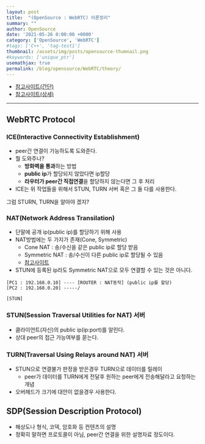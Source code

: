 ```yaml
---
layout: post
title:  "(OpenSource : WebRTC) 이론정리"
summary: ""
author: OpenSource
date: '2021-05-26 0:00:00 +0000'
category: ['OpenSource', 'WebRTC']
#tags: ['C++', 'tag-test1']
thumbnail: /assets/img/posts/opensource-thumnail.png
#keywords: ['unique_ptr']
usemathjax: true
permalink: /blog/opensource/WebRTC/theory/
---
```


* [참고사이트(간단)](https://millo-l.github.io/WebRTC-%EC%9D%B4%EB%A1%A0-%EC%A0%95%EB%A6%AC%ED%95%98%EA%B8%B0/)
* [참고사이트(상세)](https://brunch.co.kr/@linecard/156)

---

## WebRTC Protocol

### ICE(Interactive Connectivity Establishment)

* peer간 연결이 가능하도록 도와준다.
* 뭘 도와주나?
    * **방화벽을 통과**하는 방법
    * **public ip**가 할당되지 않았다면 ip할당
    * **라우터가 peer간 직접연결**을 할당하지 않는다면 그 후 처리
* ICE는 위 작업들을 위해서 STUN, TURN 서버 혹은 그 둘 다를 사용한다.

그럼 STURN, TURN을 알아야 겠지?

### NAT(Network Address Transilation)

* 단말에 공개 ip(public ip)를 할당하기 위해 사용
* NAT방법에는 두 가지가 존재(Cone, Symmetric)
    * Cone NAT : 송/수신을 같은 public ip로 할당 받음
    * Symmetric NAT : 송/수신이 다른 public ip로 할당될 수 있음
    * [참고사이트](http://forum.falinux.com/zbxe/?mid=network_programming&l=es&document_srl=795945)
* STUN에 등록된 ip라도 Symmetric NAT으로 모두 연결할 수 있는 것은 아니다.

```
[PC1 : 192.168.0.10] ---- [ROUTER : NAT동작] (public ip를 할당)
[PC2 : 192.168.0.20] -----/
```

```
[STUN]
```

### STUN(Session Traversal Utilities for NAT) 서버

* 클라이언트(자신)의 public ip(ip:port)를 알린다.
* 상대 peer의 접근 가능여부를 묻는다.

### TURN(Traversal Using Relays around NAT) 서버

* STUN으로 연결불가 판정을 받은경우 TURN으로 데이터를 릴레이
    * peer가 데이터를 TURN에게 전달후 원하는 peer에게 전송해달라고 요청하는 개념
* 오버헤드가 크기에 대안이 없을경우 사용한다.

## SDP(Session Description Protocol)

* 해상도나 형식, 코덱, 암호화 등 컨텐츠의 설명
* 정확히 말하면 프로토콜이 아님, peer간 연결을 위한 설명자료 정도이다.